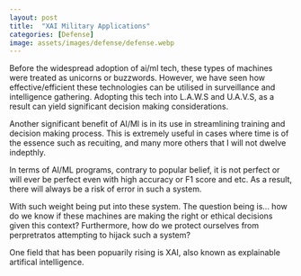 ```yaml
---
layout: post
title:  "XAI Military Applications"
categories: [Defense]
image: assets/images/defense/defense.webp
---
```

Before the widespread adoption of ai/ml tech, these types of machines were treated as unicorns or buzzwords.
However, we have seen how effective/efficient these technologies can be utilised in surveillance and intelligence gathering.
Adopting this tech into L.A.W.S and U.A.V.S, as a result can yield significant decision making considerations.

Another significant benefit of AI/Ml is in its use in streamlining training and decision making process. This is extremely useful 
in cases where time is of the essence such as recuiting, and many more others that I will not dwelve indepthly. 

In terms of AI/ML programs, contrary to popular belief, it is not perfect or will ever be perfect even with high accuracy or F1 score and etc.
As a result, there will always be a risk of error in such a system. 

With such weight being put into these system. The question being is... how do we know if these machines are making the right or ethical decisions given this context?
Furthermore, how do we protect ourselves from perpretratos attempting to hijack such a system?

One field that has been popuarily rising is XAI, also known as explainable artifical intelligence. 


